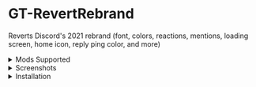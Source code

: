 # GT-RevertRebrand

Reverts Discord's 2021 rebrand (font, colors, reactions, mentions, loading screen, home icon, reply ping color, and more)

<details>
## <summary>Mods Supported</summary>
<br>

- GooseMod
- Powercord
- BetterDiscord
- Vizality
</details>

<details>
## <summary>Screenshots</summary>
<br>


</details>

<details>
## <summary>Installation</summary>
<br>

### Powercord & Vizality
1. In Discord's settings, go to Themes > Open CMD / Powershell / Terminal / Gitbash
2. Clone the theme via: ```
git clone https://github.com/Goose-Nest/GT-RevertRebrand
```

## BetterDiscord
1. Download [the theme.css file](https://raw.githubusercontent.com/Goose-Nest/GT-RevertRebrand/main/RevertRebrand.theme.css) to your BD themes directory

## GooseMod
1. Use the built-in store in settings to search and install
</details>